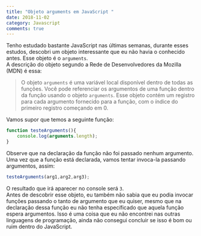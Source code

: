 ```yaml
---
title: "Objeto arguments em JavaScript "
date: 2018-11-02
category: Javascript
comments: true
---
```


Tenho estudado bastante JavaScript nas últimas semanas, durante esses estudos, descobri um objeto interessante que eu não havia o conhecido antes. Esse objeto é o `arguments`.  
A descrição do objeto segundo a Rede de Desenvolvedores da Mozilla (MDN) é essa:  
> O objeto `arguments` é uma variável local disponível dentro de todas as funções. Você pode referenciar os argumentos de uma função dentro da função usando o objeto `arguments`. Esse objeto contém um registro para cada argumento fornecido para a função, com o índice do primeiro registro começando em 0.  

Vamos supor que temos a seguinte função:  
```javascript
function testeArguments(){
    console.log(arguments.length);
}
```  
Observe que na declaração da função não foi passado nenhum argumento.  
Uma vez que a função está declarada, vamos tentar invoca-la passando argumentos, assim:  
```javascript
testeArguments(arg1,arg2,arg3);
```  
O resultado que irá aparecer no console será `3`.  
Antes de descobrir esse objeto, eu também não sabia que eu podia invocar funções passando o tanto de argumento que eu quiser, mesmo que na declaração dessa função eu não tenha específicado que aquela função espera argumentos. Isso é uma coisa que eu não encontrei nas outras linguagens de programação, ainda não consegui concluir se isso é bom ou ruim dentro do JavaScript.

